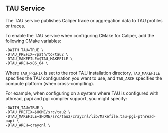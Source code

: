 TAU Service
--------------------------------

The TAU service publishes Caliper trace or aggregation data to TAU
profiles or traces.

To enable the TAU service when configuring CMake for Caliper, add 
the following CMake variables:

```
-DWITH_TAU=TRUE \
-DTAU_PREFIX=/path/to/tau2 \
-DTAU_MAKEFILE=$TAU_MAKEFILE \
-DTAU_ARCH=x86_64 \
```

Where `TAU_PREFIX` is set to the root TAU installation directory,
`TAU_MAKEFILE` specifies the TAU configuration you want to use, and
`TAU_ARCH` specifies the compute platform (when cross-compiling).

For example, when configuring on a system where TAU is configured with
pthread, papi and pgi compiler support, you might specify:

```
-DWITH_TAU=TRUE \
-DTAU_PREFIX=$HOME/src/tau2 \
-DTAU_MAKEFILE=$HOME/src/tau2/craycnl/lib/Makefile.tau-pgi-pthread-papi \
-DTAU_ARCH=craycnl \
```


